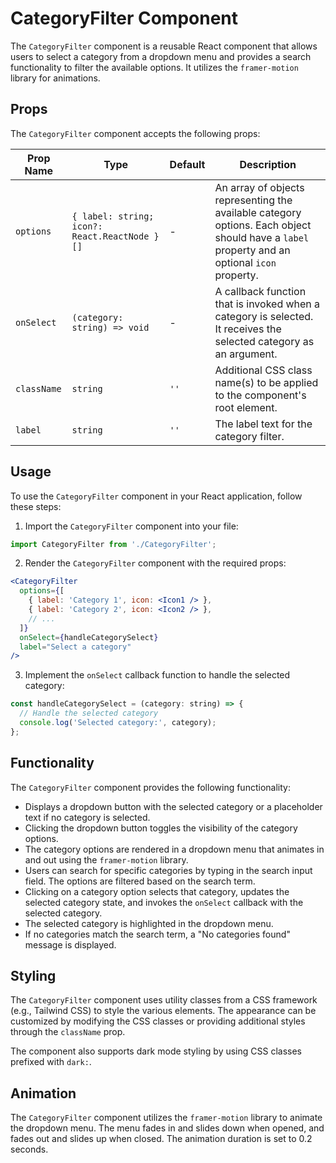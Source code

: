 # CategoryFilter Component

The `CategoryFilter` component is a reusable React component that allows users to select a category from a dropdown menu and provides a search functionality to filter the available options. It utilizes the `framer-motion` library for animations.

## Props

The `CategoryFilter` component accepts the following props:

| Prop Name   | Type                                             | Default | Description                                                    |
|-------------|--------------------------------------------------|---------|----------------------------------------------------------------|
| `options`   | `{ label: string; icon?: React.ReactNode }[]`    | -       | An array of objects representing the available category options. Each object should have a `label` property and an optional `icon` property. |
| `onSelect`  | `(category: string) => void`                     | -       | A callback function that is invoked when a category is selected. It receives the selected category as an argument. |
| `className` | `string`                                         | `''`    | Additional CSS class name(s) to be applied to the component's root element. |
| `label`     | `string`                                         | `''`    | The label text for the category filter.                        |

## Usage

To use the `CategoryFilter` component in your React application, follow these steps:

1. Import the `CategoryFilter` component into your file:

```jsx
import CategoryFilter from './CategoryFilter';
```

2. Render the `CategoryFilter` component with the required props:

```jsx
<CategoryFilter
  options={[
    { label: 'Category 1', icon: <Icon1 /> },
    { label: 'Category 2', icon: <Icon2 /> },
    // ...
  ]}
  onSelect={handleCategorySelect}
  label="Select a category"
/>
```

3. Implement the `onSelect` callback function to handle the selected category:

```jsx
const handleCategorySelect = (category: string) => {
  // Handle the selected category
  console.log('Selected category:', category);
};
```

## Functionality

The `CategoryFilter` component provides the following functionality:

- Displays a dropdown button with the selected category or a placeholder text if no category is selected.
- Clicking the dropdown button toggles the visibility of the category options.
- The category options are rendered in a dropdown menu that animates in and out using the `framer-motion` library.
- Users can search for specific categories by typing in the search input field. The options are filtered based on the search term.
- Clicking on a category option selects that category, updates the selected category state, and invokes the `onSelect` callback with the selected category.
- The selected category is highlighted in the dropdown menu.
- If no categories match the search term, a "No categories found" message is displayed.

## Styling

The `CategoryFilter` component uses utility classes from a CSS framework (e.g., Tailwind CSS) to style the various elements. The appearance can be customized by modifying the CSS classes or providing additional styles through the `className` prop.

The component also supports dark mode styling by using CSS classes prefixed with `dark:`.

## Animation

The `CategoryFilter` component utilizes the `framer-motion` library to animate the dropdown menu. The menu fades in and slides down when opened, and fades out and slides up when closed. The animation duration is set to 0.2 seconds.